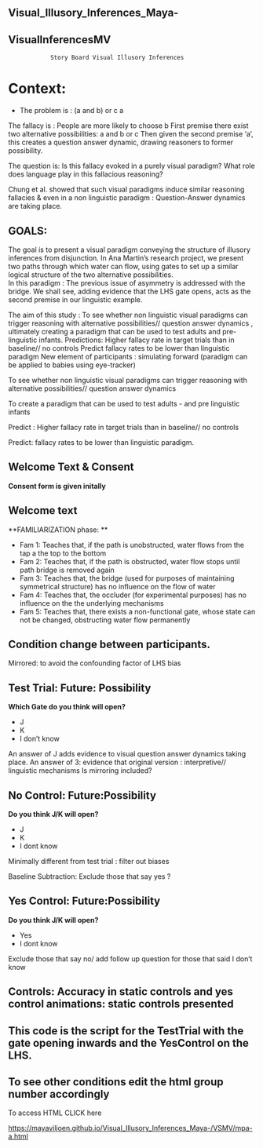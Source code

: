 ## Visual_Illusory_Inferences_Maya-

## VisualInferencesMV
				Story Board Visual Illusory Inferences 


# Context: 

* The problem is :
(a and b) or c
a 

The fallacy is : People are more likely to choose b
First premise there exist two alternative possibilities: a and b or c
Then given the second premise ‘a’, this creates a question answer dynamic, drawing reasoners to former possibility. 

The question is: Is this fallacy evoked in a purely visual paradigm? 
     What role does language play in this fallacious reasoning? 

Chung et al. showed that such visual paradigms induce similar reasoning fallacies & even in a non linguistic paradigm : Question-Answer dynamics are taking place. 


## GOALS:
The goal is to present a visual paradigm conveying the structure of illusory inferences from disjunction. 
In Ana Martin’s research project, we present two paths through which water can flow, using gates to set up a similar logical structure of the two alternative possibilities.  
In this paradigm : The previous issue of asymmetry is addressed with the bridge. 
We shall see, adding evidence that the LHS gate opens, acts as the second premise in our linguistic example. 



The aim of this study : To see whether non linguistic visual paradigms  can trigger reasoning with alternative possibilities// question answer dynamics , ultimately creating a paradigm that can be used to test adults and pre-linguistic infants. 
Predictions: Higher fallacy rate in target trials than in baseline// no controls 
Predict fallacy rates to be lower than linguistic paradigm
New element of participants : simulating forward (paradigm can be applied to babies using eye-tracker)

To see whether non linguistic visual paradigms  can trigger reasoning with alternative possibilities// question answer dynamics 

To create a paradigm that can be used to test adults - and pre linguistic infants 

Predict : Higher fallacy rate in target trials than in baseline// no controls 

Predict: fallacy rates to be lower than linguistic paradigm. 

## Welcome Text & Consent 
**Consent form is given initally** 
 

## Welcome text

**FAMILIARIZATION phase: **

* Fam 1: Teaches that, if the path is unobstructed,  water flows from the tap a the top to the bottom 
* Fam 2: Teaches that, if the path is obstructed,  water flow stops until path bridge is removed again
* Fam 3: Teaches that, the bridge (used for purposes of maintaining symmetrical structure) has no influence on the flow of water
* Fam 4: Teaches that, the occluder (for experimental purposes) has no influence on the the underlying mechanisms
* Fam 5: Teaches that, there exists a non-functional gate, whose state can not be changed, obstructing water flow permanently 


## Condition change between participants.
Mirrored: to avoid the confounding factor of  LHS bias 


## Test Trial: Future: Possibility
**Which Gate do you think will open?**
* J
* K
* I don’t know 

An answer of J adds evidence to visual question answer dynamics taking place.
 An answer of 3: evidence that original version : interpretive// linguistic mechanisms
Is mirroring included?

## No Control: Future:Possibility
**Do you think J/K will open?**
* J
* K
* I dont know

Minimally different from test trial : filter out biases 


Baseline Subtraction: Exclude those that say yes ?

## Yes Control: Future:Possibility
**Do you think J/K will open?**
* Yes
* I dont know 

Exclude those that say no/ add follow up question for those that said I don’t know


## Controls: Accuracy in static controls and yes control animations: static controls presented 
## This code is the script for the TestTrial with the gate opening inwards and the YesControl on the LHS. 
## To see other conditions edit the html group number accordingly 

To access HTML CLICK here

https://mayaviljoen.github.io/Visual_Illusory_Inferences_Maya-/VSMV/mpa-a.html 
